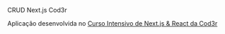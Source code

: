 CRUD Next.js Cod3r

Aplicação desenvolvida no [Curso Intensivo de Next.js & React da Cod3r](https://www.cod3r.com.br/courses/curso-intensivo-next-react)

